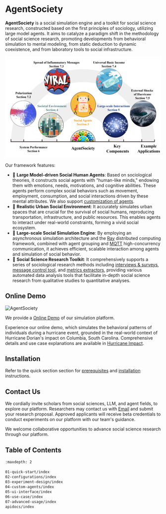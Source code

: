 # AgentSociety

**AgentSociety** is a social simulation engine and a toolkit for social science research, constructed based on the first principles of sociology, utilizing large model agents. It aims to catalyze a paradigm shift in the methodology of social science research, promoting developments from behavioral simulation to mental modeling, from static deduction to dynamic coexistence, and from laboratory tools to social infrastructure.

<img src="_static/framework-overview.jpg" alt="Overall Structure of AgentSociety" style="zoom=28%;" />

Our framework features:

- 🌟 **Large Model-driven Social Human Agents**: Based on sociological theories, it constructs social agents with "human-like minds," endowing them with emotions, needs, motivations, and cognitive abilities. These agents perform complex social behaviors such as movement, employment, consumption, and social interactions driven by these mental attributes. We also support [customization of agents](./04-custom-agents/index.md).
- 🌟 **Realistic Urban Social Environment**: It accurately simulates urban spaces that are crucial for the survival of social humans, reproducing transportation, infrastructure, and public resources. This enables agents to interact under real-world constraints, forming a vivid social ecosystem.
- 🌟 **Large-scale Social Simulation Engine**: By employing an asynchronous simulation architecture and the [Ray](https://www.ray.io/) distributed computing framework, combined with agent grouping and [MQTT](https://mqtt.org/) high-concurrency communication, it achieves efficient, scalable interaction among agents and simulation of social behavior.
- 🌟 **Social Science Research Toolkit**: It comprehensively supports a series of sociological research methods including [interviews & surveys](./03-experiment-design/01-survey-and-interview.md), [message control tool](./03-experiment-design/03-message-interception.md), and [metrics extractors](./03-experiment-design/02-metrics-collection.md), providing various automated data analysis tools that facilitate in-depth social science research from qualitative studies to quantitative analyses.

## Online Demo

<!-- ![AgentSocietyDemo](_static/agentsociety-demo.png) -->

![AgentSociety](_static/framework-visual.gif)

We provide a [Online Demo](https://agentsociety.fiblab.net/exp/1a4c4fa5-04c1-4973-9433-b8b696f2fda0) of our simulation platform. 

Experience our online demo, which simulates the behavioral patterns of individuals during a hurricane event, grounded in the real-world context of Hurricane Dorian's impact on Columbia, South Carolina. 
Comprehensive details and use case explanations are available in [Hurricane Impact](./06-use-case/04-hurricane-impact.md).

## Installation

Refer to the quick section section for [prerequisites](./01-quick-start/01-prerequisites.md) and [installation](./01-quick-start/02-start-your-first-simulation.md#step-0-installation) instructions.

## Contact Us

We cordially invite scholars from social sciences, LLM, and agent fields, to explore our platform. 
Researchers may contact us with [Email](mailto:agentsociety.fiblab2025@gmail.com) and submit your research proposal. Approved applicants will receive beta credentials to conduct experiments on our platform with our team's guidance. 
 
We welcome collaborative opportunities to advance social science research through our platform.

## Table of Contents

```{toctree}
:maxdepth: 2

01-quick-start/index
02-configurations/index
03-experiment-design/index
04-custom-agents/index
05-ui-interface/index
06-use-case/index
07-advanced-usage/index
apidocs/index
```
